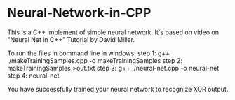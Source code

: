 # Neural-Network-in-CPP
This is a C++ implement of simple neural network. It's based on video on "Neural Net in C++" Tutorial by David Miller.

To run the files in command line in windows:
step 1:
g++ ./makeTrainingSamples.cpp -o makeTrainingSamples
step 2:
makeTrainingSamples >out.txt
step 3:
g++ ./neural-net.cpp -o neural-net
step 4:
neural-net

You have successfully trained your neural network to recognize XOR output.
